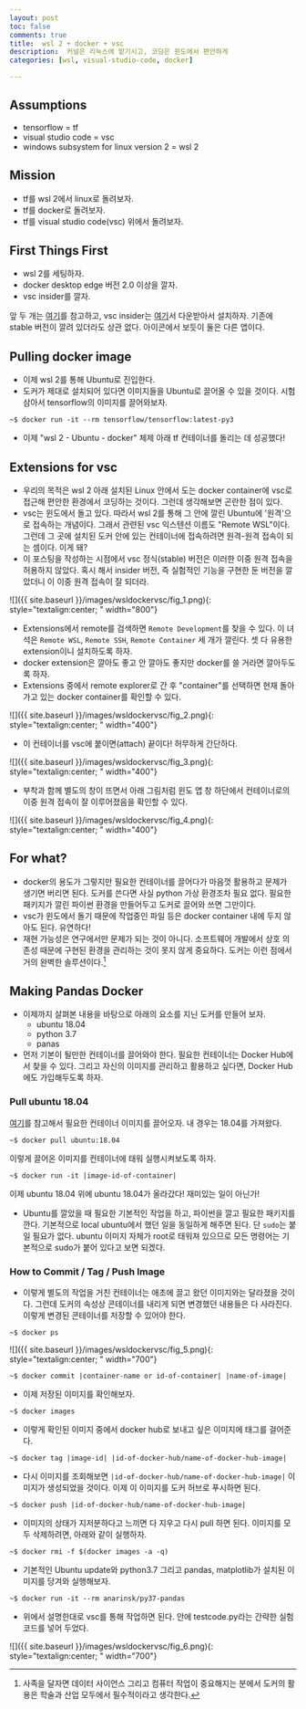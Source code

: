 ```yaml
---
layout: post
toc: false
comments: true
title:  wsl 2 + docker + vsc 
description:  커널은 리눅스에 맡기시고, 코딩은 윈도에서 편안하게
categories: [wsl, visual-studio-code, docker]

---
```



## Assumptions 

- tensorflow = tf 
- visual studio code = vsc 
- windows subsystem for linux version 2 = wsl 2 

## Mission 

- tf를 wsl 2에서 linux로 돌려보자. 
- tf를 docker로 돌려보자. 
- tf를 visual studio code(vsc) 위에서 돌려보자. 

## First Things First 

- wsl 2를 세팅하자. 
- docker desktop edge 버전 2.0 이상을 깔자.
- vsc insider를 깔자. 

앞 두 개는 [여기](https://anarinsk.github.io/lostineconomics-v2-1/wsl/2020/04/09/wsl2-walkthru.html)를 참고하고, vsc insider는 [여기](https://code.visualstudio.com/insiders/)서 다운받아서 설치하자. 기존에 stable 버전이 깔려 있더라도 상관 없다. 아이콘에서 보듯이 둘은 다른 앱이다. 

## Pulling docker image 

- 이제 wsl 2를 통해 Ubuntu로 진입한다. 
- 도커가 제대로 설치되어 있다면 이미지들을 Ubuntu로 끌어올 수 있을 것이다. 시험 삼아서 tensorflow의 이미지를 끌어와보자. 

```shell
~$ docker run -it --rm tensorflow/tensorflow:latest-py3
```
- 이제 "wsl 2 - Ubuntu - docker" 체제 아래 tf 컨테이너를 돌리는 데 성공했다!

## Extensions for vsc 

- 우리의 목적은 wsl 2 아래 설치된 Linux 안에서 도는 docker container에 vsc로 접근해 편안한 환경에서 코딩하는 것이다. 그런데 생각해보면 곤란한 점이 있다. 
- vsc는 윈도에서 돌고 있다. 따라서 wsl 2를 통해 그 안에 깔린 Ubuntu에 '원격'으로 접속하는 개념이다. 그래서 관련된 vsc 익스텐션 이름도 "Remote WSL"이다. 그런데 그 곳에 설치된 도커 안에 있는 컨테이너에 접속하려면 원격-원격 접속이 되는 셈이다. 이게 돼? 
- 이 포스팅을 작성하는 시점에서 vsc 정식(stable) 버전은 이러한 이중 원격 접속을 허용하지 않았다. 혹시 해서 insider 버전, 즉 실험적인 기능을 구현한 둔 버전을 깔았더니 이 이중 원격 접속이 잘 되더라.  

![]({{ site.baseurl }}/images/wsldockervsc/fig_1.png){: style="textalign:center; " width="800"}

-  Extensions에서 remote를 검색하면 `Remote Development`를 찾을 수 있다. 이 녀석은 `Remote WSL`, `Remote SSH`, `Remote Container` 세 개가 깔린다. 셋 다 유용한 extension이니 설치하도록 하자. 
- docker extension은 깔아도 좋고 안 깔아도 좋지만 docker를 쓸 거라면 깔아두도록 하자. 
- Extensions 중에서 remote explorer로 간 후 "container"를 선택하면 현재 돌아가고 있는 docker container를 확인할 수 있다.

![]({{ site.baseurl }}/images/wsldockervsc/fig_2.png){: style="textalign:center; " width="400"}
 
- 이 컨테이너를 vsc에 붙이면(attach) 끝이다! 허무하게 간단하다. 

![]({{ site.baseurl }}/images/wsldockervsc/fig_3.png){: style="textalign:center; " width="400"}
 
- 부착과 함께 별도의 창이 뜨면서 아래 그림처럼 윈도 앱 창 하단에서  컨테이너로의 이중 원격 접속이 잘 이루어졌음을 확인할 수 있다. 

![]({{ site.baseurl }}/images/wsldockervsc/fig_4.png){: style="textalign:center; " width="400"}

## For what? 

- docker의 용도가 그렇지만 필요한 컨테이너를 끌어다가 마음껏 활용하고 문제가 생기면 버리면 된다. 도커를 쓴다면 사실 python 가상 환경조차 필요 없다. 필요한 패키지가 깔린 파이썬 환경을 만들어두고 도커로 끌어와 쓰면 그만이다. 
- vsc가 윈도에서 돌기 때문에 작업중인 파일 등은 docker container 내에 두지 않아도 된다. 유연하다!
- 재현 가능성은 연구에서만 문제가 되는 것이 아니다. 소프트웨어 개발에서 상호 의존성 때문에 구현된 환경을 관리하는 것이 못지 않게 중요하다. 도커는 이런 점에서 거의 완벽한 솔루션이다.[^1]

[^1]: 사족을 달자면 데이터 사이언스 그리고 컴퓨터 작업이 중요해지는 분에서 도커의 활용은 학술과 산업 모두에서 필수적이라고 생각한다.  

## Making Pandas Docker 

- 이제까지 살펴본 내용을 바탕으로 아래의 요소를 지닌 도커를 만들어 보자. 
	- ubuntu 18.04 
	- python 3.7 
	- panas
- 먼저 기본이 될만한 컨테이너를 끌어와야 한다. 필요한 컨테이너는 Docker Hub에서 찾을 수 있다. 그리고 자신의 이미지를 관리하고 활용하고 싶다면, Docker Hub에도 가입해두도록 하자. 

### Pull ubuntu 18.04 

[여기](https://hub.docker.com/_/ubuntu?tab=tags)를 참고해서 필요한 컨테이너 이미지를 끌어오자. 내 경우는 18.04를 가져왔다. 

```shell
~$ docker pull ubuntu:18.04
```

이렇게 끌어온 이미지를 컨테이너에 태워 실행시켜보도록 하자. 

```shell
~$ docker run -it |image-id-of-container|
```

이제 ubuntu 18.04 위에 ubuntu 18.04가 올라갔다! 재미있는 일이 아닌가! 

- Ubuntu를 깔았을 때 필요한 기본적인 작업을 하고, 파이썬을 깔고 필요한 패키지를 깐다. 기본적으로 local ubuntu에서 했던 일을 동일하게 해주면 된다. 단 `sudo`는 붙일 필요가 없다. ubuntu 이미지 자체가 root로 태워져 있으므로 모든 명령어는 기본적으로 sudo가 붙어 있다고 보면 되겠다. 

### How to Commit / Tag / Push Image 

- 이렇게 별도의 작업을 거친 컨테이너는 애초에 끌고 왔던 이미지와는 달라졌을 것이다. 그런데 도커의 속성상 콘테이너를 내리게 되면 변경했던 내용들은 다 사라진다. 이렇게 변경된 콘테이너를 저장할 수 있어야 한다. 

```shell
~$ docker ps 
```

![]({{ site.baseurl }}/images/wsldockervsc/fig_5.png){: style="textalign:center; " width="700"}

```shell
~$ docker commit |container-name or id-of-container| |name-of-image|
```

- 이제 저장된 이미지를 확인해보자. 

```shell
~$ docker images 
```

- 이렇게 확인된 이미지 중에서 docker hub로 보내고 싶은 이미지에 태그를 걸어준다. 

```shell
~$ docker tag |image-id| |id-of-docker-hub/name-of-docker-hub-image| 
```

- 다시 이미지를 조회해보면 `|id-of-docker-hub/name-of-docker-hub-image|` 이미지가 생성되었을 것이다. 이제 이 이미지를 도커 허브로 푸시하면 된다. 

```shell
~$ docker push |id-of-docker-hub/name-of-docker-hub-image|
```

- 이미지의 상태가 지저분하다고 느끼면 다 지우고 다시 pull 하면 된다. 이미지를 모두 삭제하려면, 아래와 같이 실행하자. 

```shell
~$ docker rmi -f $(docker images -a -q)

```

- 기본적인 Ubuntu update와 python3.7 그리고 pandas, matplotlib가 설치된 이미지를 당겨와 실행해보자. 

```shell
~$ docker run -it --rm anarinsk/py37-pandas 
```

- 위에서 설명한대로 vsc를 통해 작업하면 된다. 안에  testcode.py라는 간략한 실험 코드를 넣어 두었다. 

![]({{ site.baseurl }}/images/wsldockervsc/fig_6.png){: style="textalign:center; " width="700"}
<!--stackedit_data:
eyJoaXN0b3J5IjpbNTkxNTk4NTQ4LC0xMjk0OTE1NDk0LDEyMD
YwMTI3OTYsMzk4MjU0Nzc2LC01NjMzNTkyNDEsMTkzMzY5Mzc1
MiwtNjQ1NjY4Mzc0LC0yOTQ1NzQzOTQsMTk1NjQ4MzcyMyw2Nz
A3NzI0MjEsMTU0Nzk4NTU4NSwtNzEwNjUzNzc3LDE1OTMyMjA3
NTIsLTIxNjM3MjgyMF19
-->